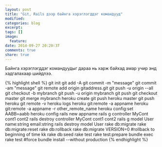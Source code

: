 ```yaml
---
layout: post
title: "Git, Rails дээр байнга хэрэглэгддэг командууд"
modified: 
categories: blog
excerpt:
tags: []
image:
  feature:
date: 2014-09-27 20:20:37
comments: true
share: true
---
```

Байнга хэрэглэгддэг командуудыг дараа нь харж байхад амар учир энд хадгалахаар шийдлээ. 

{% highlight shell %}
git init
git add -A
git commit -m "message"
git commit -am "message"
git remote add origin gitaddress.git
git push -u origin --all
git checkout -b mybranch
git push -u origin mybranch
git push
git checkout master
git merge mybranch
heroku create
git push heroku master
git push heroku
git remote -v
heroku logs
heroku git:remote -a appname
heroku git:remote -a appname -r other_remote_name
heroku config:set AABB=aabb
heroku config
rails new appname
rails g controller MyCont cont1 cont2
rails destroy controller MyCont cont1 cont2
rails g model User name:string email:string
rails destroy model User
rake db:migrate
rake db:migrate:reset
rake db:rollback
rake db:migrate VERSION=0 #rollback to beginning of time kk
rake db:seed
rake test
rake test:prepare
bundle exec rake test #force
bundle install --without production
{% endhighlight %}